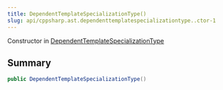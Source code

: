 ```yaml
---
title: DependentTemplateSpecializationType()
slug: api/cppsharp.ast.dependenttemplatespecializationtype..ctor-1
---
```

Constructor in [DependentTemplateSpecializationType](/api/cppsharp/ast/dependenttemplatespecializationtype)

## Summary



```csharp
public DependentTemplateSpecializationType()
```

